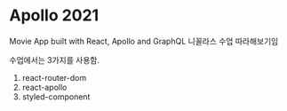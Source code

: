 # Apollo 2021

Movie App built with React, Apollo and GraphQL
니꼴라스 수업 따라해보기임

수업에서는 3가지를 사용함.

1. react-router-dom
2. react-apollo
3. styled-component
